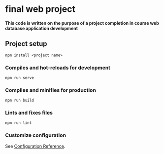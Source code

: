 # final web project
#### This code is written on the purpose of a project completion in course web database application development

## Project setup
```
npm install <project name>
```

### Compiles and hot-reloads for development
```
npm run serve
```

### Compiles and minifies for production
```
npm run build
```

### Lints and fixes files
```
npm run lint
```

### Customize configuration
See [Configuration Reference](https://cli.vuejs.org/config/).
